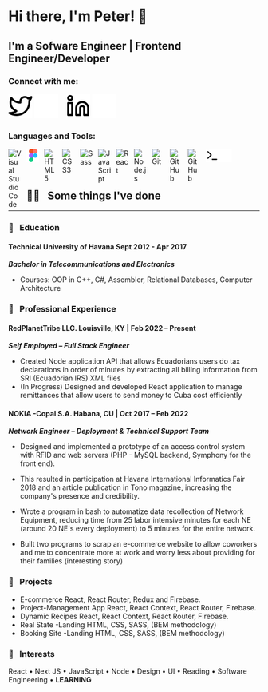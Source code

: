 # Hi there, I'm Peter! 👋

## I'm a Sofware Engineer | Frontend Engineer/Developer


### Connect with me:

[![website](./img/twitter-light.svg)](https://twitter.com/peterDev_#gh-light-mode-only)
[![website](./img/twitter-dark.svg)](https://twitter.com/peterDev_#gh-dark-mode-only)
&nbsp;&nbsp;
[![website](./img/linkedin-light.svg)](https://www.linkedin.com/in/pedro-diaz-28756a156/#gh-light-mode-only)
[![website](./img/linkedin-dark.svg)](https://www.linkedin.com/in/pedro-diaz-28756a156/#gh-dark-mode-only)

### Languages and Tools:

<img align="left" alt="Visual Studio Code" width="26px" src="https://cdn.jsdelivr.net/gh/devicons/devicon/icons/vscode/vscode-original.svg" style="padding-right:10px;"/>
<img align="left" alt="Figma" width="26px" src="./img/figma-original.svg" style="padding-right:10px;" />
<img align="left" alt="HTML5" width="26px" src="https://cdn.jsdelivr.net/gh/devicons/devicon/icons/html5/html5-original.svg" style="padding-right:10px;" />
<img align="left" alt="CSS3" width="26px" src="https://cdn.jsdelivr.net/gh/devicons/devicon/icons/css3/css3-original.svg" style="padding-right:10px;" /><img align="left" alt="Sass" width="26px" src="https://cdn.jsdelivr.net/gh/devicons/devicon/icons/sass/sass-original.svg" style="padding-right:10px;" />

<img align="left" alt="JavaScript" width="26px" src="https://cdn.jsdelivr.net/gh/devicons/devicon/icons/javascript/javascript-original.svg" style="padding-right:10px;" />
<img align="left" alt="React" width="26px" src="https://cdn.jsdelivr.net/gh/devicons/devicon/icons/react/react-original.svg" style="padding-right:10px;" />
<img align="left" alt="Node.js" width="26px" src="https://cdn.jsdelivr.net/gh/devicons/devicon/icons/nodejs/nodejs-original.svg" style="padding-right:10px;" />
<img align="left" alt="Git" width="26px" src="https://cdn.jsdelivr.net/gh/devicons/devicon/icons/git/git-original.svg" style="padding-right:10px;" />


<img align="left" alt="GitHub" width="26px" src="https://user-images.githubusercontent.com/3369400/139447912-e0f43f33-6d9f-45f8-be46-2df5bbc91289.png#gh-dark-mode-only" style="padding-right:10px;" />

<img align="left" alt="GitHub" width="26px" src="https://user-images.githubusercontent.com/3369400/139448065-39a229ba-4b06-434b-bc67-616e2ed80c8f.png#gh-light-mode-only" style="padding-right:10px; " />

<img align="left" alt="Terminal" width="26px" src="./img/terminal-light.svg#gh-light-mode-only" />
<img align="left" alt="Terminal" width="26px" src="./img/terminal-dark.svg#gh-dark-mode-only" />


<br />
<br />


<br />

##  ✍🏼 &nbsp; Some things I've done
---
### 🔵 &nbsp; **Education**

#### **Technical University of Havana** Sept 2012 - Apr 2017
***Bachelor in Telecommunications and Electronics***
- Courses: OOP in C++, C#, Assembler, Relational Databases, Computer Architecture 


### 🔵 &nbsp; **Professional Experience**

#### **RedPlanetTribe LLC.**	Louisville, KY | Feb 2022 – Present				 						                               
***Self Employed – Full Stack Engineer***			         							
 - Created Node application API that allows Ecuadorians users do tax declarations in order of minutes by extracting all billing information from SRI (Ecuadorian IRS) XML files
- (In Progress) Designed and developed React application to manage remittances that allow users to send money to Cuba cost efficiently 

#### **NOKIA -Copal S.A.** Habana, CU | Oct 2017 – Feb 2022
***Network Engineer – Deployment & Technical Support Team***		  

- Designed and implemented a prototype of an access control system with RFID and web servers (PHP - MySQL backend, Symphony for the front end). 

- This resulted in participation at Havana International Informatics Fair 2018 and an article publication in Tono magazine, increasing the company's presence and credibility.

- Wrote a program in bash to automatize data recollection of Network Equipment, reducing time from 25 labor intensive minutes for each NE (around 20 NE's every deployment) to 5 minutes for the entire network.

- Built two programs to scrap an e-commerce website to allow coworkers and me to concentrate more at work and worry less about providing for their families (interesting story)

### 🔵 &nbsp; **Projects**
- E-commerce	React, React Router, Redux and Firebase.
- Project-Management App	React, React Context, React Router, Firebase. 
- Dynamic Recipes 	React, React Context, React Router, Firebase.
- Real State -Landing	HTML, CSS, SASS, (BEM methodology)
- Booking Site -Landing	HTML, CSS, SASS, (BEM methodology)

### 🔵 &nbsp; **Interests** 
React • Next JS • JavaScript • Node • Design • UI • Reading • Software Engineering • **LEARNING**
